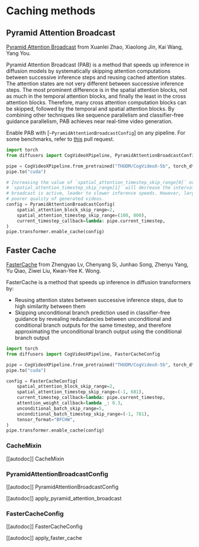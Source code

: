 <!-- Copyright 2025 The HuggingFace Team. All rights reserved.

Licensed under the Apache License, Version 2.0 (the "License"); you may not use this file except in compliance with
the License. You may obtain a copy of the License at

http://www.apache.org/licenses/LICENSE-2.0

Unless required by applicable law or agreed to in writing, software distributed under the License is distributed on
an "AS IS" BASIS, WITHOUT WARRANTIES OR CONDITIONS OF ANY KIND, either express or implied. See the License for the
specific language governing permissions and limitations under the License. -->

# Caching methods

## Pyramid Attention Broadcast

[Pyramid Attention Broadcast](https://huggingface.co/papers/2408.12588) from Xuanlei Zhao, Xiaolong Jin, Kai Wang, Yang You.

Pyramid Attention Broadcast (PAB) is a method that speeds up inference in diffusion models by systematically skipping attention computations between successive inference steps and reusing cached attention states. The attention states are not very different between successive inference steps. The most prominent difference is in the spatial attention blocks, not as much in the temporal attention blocks, and finally the least in the cross attention blocks. Therefore, many cross attention computation blocks can be skipped, followed by the temporal and spatial attention blocks. By combining other techniques like sequence parallelism and classifier-free guidance parallelism, PAB achieves near real-time video generation.

Enable PAB with [`~PyramidAttentionBroadcastConfig`] on any pipeline. For some benchmarks, refer to [this](https://github.com/huggingface/diffusers/pull/9562) pull request.

```python
import torch
from diffusers import CogVideoXPipeline, PyramidAttentionBroadcastConfig

pipe = CogVideoXPipeline.from_pretrained("THUDM/CogVideoX-5b", torch_dtype=torch.bfloat16)
pipe.to("cuda")

# Increasing the value of `spatial_attention_timestep_skip_range[0]` or decreasing the value of
# `spatial_attention_timestep_skip_range[1]` will decrease the interval in which pyramid attention
# broadcast is active, leader to slower inference speeds. However, large intervals can lead to
# poorer quality of generated videos.
config = PyramidAttentionBroadcastConfig(
    spatial_attention_block_skip_range=2,
    spatial_attention_timestep_skip_range=(100, 800),
    current_timestep_callback=lambda: pipe.current_timestep,
)
pipe.transformer.enable_cache(config)
```

## Faster Cache

[FasterCache](https://huggingface.co/papers/2410.19355) from Zhengyao Lv, Chenyang Si, Junhao Song, Zhenyu Yang, Yu Qiao, Ziwei Liu, Kwan-Yee K. Wong.

FasterCache is a method that speeds up inference in diffusion transformers by:
- Reusing attention states between successive inference steps, due to high similarity between them
- Skipping unconditional branch prediction used in classifier-free guidance by revealing redundancies between unconditional and conditional branch outputs for the same timestep, and therefore approximating the unconditional branch output using the conditional branch output

```python
import torch
from diffusers import CogVideoXPipeline, FasterCacheConfig

pipe = CogVideoXPipeline.from_pretrained("THUDM/CogVideoX-5b", torch_dtype=torch.bfloat16)
pipe.to("cuda")

config = FasterCacheConfig(
    spatial_attention_block_skip_range=2,
    spatial_attention_timestep_skip_range=(-1, 681),
    current_timestep_callback=lambda: pipe.current_timestep,
    attention_weight_callback=lambda _: 0.3,
    unconditional_batch_skip_range=5,
    unconditional_batch_timestep_skip_range=(-1, 781),
    tensor_format="BFCHW",
)
pipe.transformer.enable_cache(config)
```

### CacheMixin

[[autodoc]] CacheMixin

### PyramidAttentionBroadcastConfig

[[autodoc]] PyramidAttentionBroadcastConfig

[[autodoc]] apply_pyramid_attention_broadcast

### FasterCacheConfig

[[autodoc]] FasterCacheConfig

[[autodoc]] apply_faster_cache
